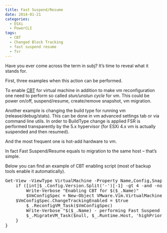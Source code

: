 ```yaml
---
title: Fast Suspend/Resume
date: 2014-01-21
categories:
  - ESXi
  - PowerCLI
tags:
  - CBT
  - Changed Block Tracking
  - fast suspend resume
  - fsr
---
```

Have you ever come across the term in subj? It&#8217;s time to reveal what it stands for.
  
First, three examples when this action can be performed.
  
To enable [CBT](http://kb.vmware.com/selfservice/microsites/search.do?language=en_US&cmd=displayKC&externalId=1020128) for virtual machine in addition to make vm reconfiguration one need to perform so called _stun/unstun cycle_ for vm. This could be power on/off, suspend/resume, create/remove snapshot, vm migration.
  
Another example is changing the build type for running vm (release/debug/stats). This can be done in vm advanced settings tab or via command line utils. In order to BuildType change is applied FSR is performed transparently by the 5.x hypervisor (for ESXi 4.x vm is actually suspended and then resumed).
  
And the most frequent one is hot-add hardware to vm.
  
In fact Fast Suspend/Resume equals to migration to the same host &#8211; that&#8217;s simple.

Below you can find an example of CBT enabling script (most of backup tools enable it automatically).

<pre class="expand:true lang:default decode:true " title="Enable CBT" >Get-View -ViewType VirtualMachine -Property Name,Config,Snapshot,Runtime | % {
    if ([int]$_.Config.Version.Split('-')[-1] -gt 4 -and -not $_.Config.ChangeTrackingEnabled -and -not $_.Snapshot) {
        Write-Verbose "Enabling CBT for $($_.Name)"
        $VmConfigSpec = New-Object VMware.Vim.VirtualMachineConfigSpec
	$VmConfigSpec.ChangeTrackingEnabled = $true
        $_.ReconfigVM_Task($VmConfigSpec)
        Write-Verbose "$($_.Name) - performing Fast Suspend Resume to enable CBT"
        $_.MigrateVM_Task($null, $_.Runtime.Host, 'highPriority', $null)
    }
}</pre>